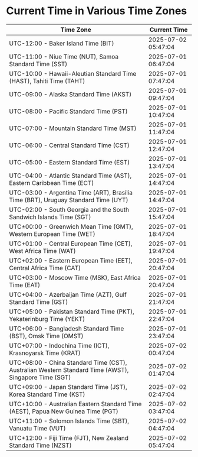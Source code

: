 # Current Time in Various Time Zones

| Time Zone | Current Time |
|-----------|--------------|
| UTC-12:00 - Baker Island Time (BIT) | 2025-07-02 05:47:04 |
| UTC-11:00 - Niue Time (NUT), Samoa Standard Time (SST) | 2025-07-01 06:47:04 |
| UTC-10:00 - Hawaii-Aleutian Standard Time (HAST), Tahiti Time (TAHT) | 2025-07-01 07:47:04 |
| UTC-09:00 - Alaska Standard Time (AKST) | 2025-07-01 09:47:04 |
| UTC-08:00 - Pacific Standard Time (PST) | 2025-07-01 10:47:04 |
| UTC-07:00 - Mountain Standard Time (MST) | 2025-07-01 11:47:04 |
| UTC-06:00 - Central Standard Time (CST) | 2025-07-01 12:47:04 |
| UTC-05:00 - Eastern Standard Time (EST) | 2025-07-01 13:47:04 |
| UTC-04:00 - Atlantic Standard Time (AST), Eastern Caribbean Time (ECT) | 2025-07-01 14:47:04 |
| UTC-03:00 - Argentina Time (ART), Brasília Time (BRT), Uruguay Standard Time (UYT) | 2025-07-01 14:47:04 |
| UTC-02:00 - South Georgia and the South Sandwich Islands Time (SGT) | 2025-07-01 15:47:04 |
| UTC±00:00 - Greenwich Mean Time (GMT), Western European Time (WET) | 2025-07-01 18:47:04 |
| UTC+01:00 - Central European Time (CET), West Africa Time (WAT) | 2025-07-01 19:47:04 |
| UTC+02:00 - Eastern European Time (EET), Central Africa Time (CAT) | 2025-07-01 20:47:04 |
| UTC+03:00 - Moscow Time (MSK), East Africa Time (EAT) | 2025-07-01 20:47:04 |
| UTC+04:00 - Azerbaijan Time (AZT), Gulf Standard Time (GST) | 2025-07-01 21:47:04 |
| UTC+05:00 - Pakistan Standard Time (PKT), Yekaterinburg Time (YEKT) | 2025-07-01 22:47:04 |
| UTC+06:00 - Bangladesh Standard Time (BST), Omsk Time (OMST) | 2025-07-01 23:47:04 |
| UTC+07:00 - Indochina Time (ICT), Krasnoyarsk Time (KRAT) | 2025-07-02 00:47:04 |
| UTC+08:00 - China Standard Time (CST), Australian Western Standard Time (AWST), Singapore Time (SGT) | 2025-07-02 01:47:04 |
| UTC+09:00 - Japan Standard Time (JST), Korea Standard Time (KST) | 2025-07-02 02:47:04 |
| UTC+10:00 - Australian Eastern Standard Time (AEST), Papua New Guinea Time (PGT) | 2025-07-02 03:47:04 |
| UTC+11:00 - Solomon Islands Time (SBT), Vanuatu Time (VUT) | 2025-07-02 04:47:04 |
| UTC+12:00 - Fiji Time (FJT), New Zealand Standard Time (NZST) | 2025-07-02 05:47:04 |
